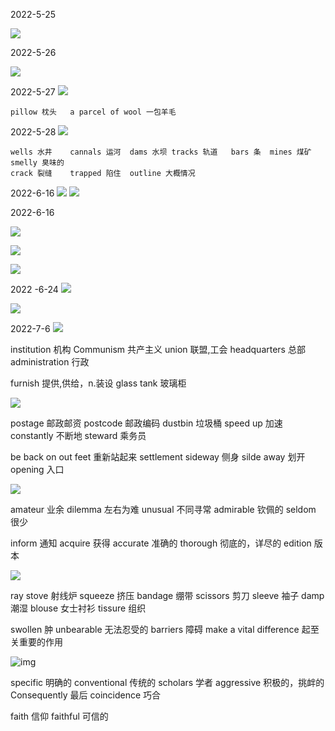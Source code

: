 2022-5-25

![](./img/p1.png)

2022-5-26

![](./img/p2.png)

2022-5-27
![](./img/p3.png)

```
pillow 枕头	a parcel of wool 一包羊毛
```

2022-5-28
![](./img/p4.png)


```
wells 水井	cannals 运河	dams 水坝	tracks 轨道	bars 条	mines 煤矿	smelly 臭味的
crack 裂缝	trapped 陷住	outline 大概情况	
```

2022-6-16
![](./img/p15.png)
![](./img/p16.png)

2022-6-16

![](./img/p17.png)

![](./img/p18.png)

![](./img/p19.png)

2022 -6-24
![](./img/p20.png)

![](./img/p21.png)

2022-7-6
![](./img/p22.png)

institution 机构 Communism 共产主义  union 联盟,工会  headquarters 总部 administration 行政

furnish 提供,供给，n.装设  glass tank 玻璃柜



![](./img/p23.png)



 postage  邮政邮资  postcode 邮政编码 dustbin 垃圾桶 speed up 加速 constantly 不断地 steward 乘务员 

be back on out feet 重新站起来 settlement sideway 侧身 silde away 划开 opening 入口

![](./img/p24.png)


amateur 业余  dilemma 左右为难 unusual 不同寻常 admirable 钦佩的  seldom 很少 

inform 通知 acquire 获得 accurate 准确的 thorough 彻底的，详尽的  edition 版本

![](./img/p25.png)



ray stove 射线炉	squeeze 挤压	bandage 绷带 scissors 剪刀	sleeve 袖子	damp潮湿	blouse 女士衬衫	tissure  组织

swollen 肿	unbearable 无法忍受的	barriers 障碍	make a vital difference 起至关重要的作用



![img](./img/p26.png)

specific 明确的	conventional 传统的	scholars 学者	aggressive 积极的，挑衅的	Consequently 最后	coincidence 巧合	

faith 信仰	faithful 可信的